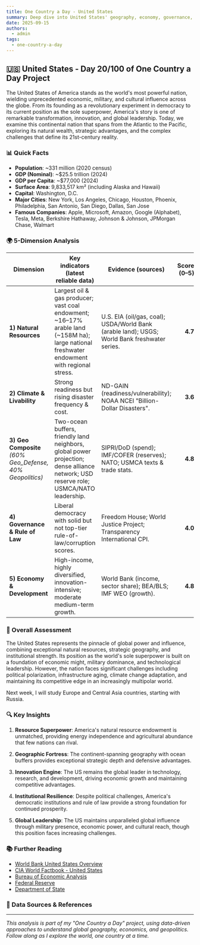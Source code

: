 ```yaml
---
title: One Country a Day - United States
summary: Deep dive into United States' geography, economy, governance, and strategic position using the 5-dimension framework
date: 2025-09-15
authors:
  - admin
tags:
  - one-country-a-day
---
```


## 🇺🇸 United States - Day 20/100 of One Country a Day Project

The United States of America stands as the world's most powerful nation, wielding unprecedented economic, military, and cultural influence across the globe. From its founding as a revolutionary experiment in democracy to its current position as the sole superpower, America's story is one of remarkable transformation, innovation, and global leadership. Today, we examine this continental nation that spans from the Atlantic to the Pacific, exploring its natural wealth, strategic advantages, and the complex challenges that define its 21st-century reality.

### 📊 Quick Facts

- **Population**: ~331 million (2020 census)
- **GDP (Nominal)**: ~$25.5 trillion (2024)
- **GDP per Capita**: ~$77,000 (2024)
- **Surface Area**: 9,833,517 km² (including Alaska and Hawaii)
- **Capital**: Washington, D.C.
- **Major Cities**: New York, Los Angeles, Chicago, Houston, Phoenix, Philadelphia, San Antonio, San Diego, Dallas, San Jose
- **Famous Companies**: Apple, Microsoft, Amazon, Google (Alphabet), Tesla, Meta, Berkshire Hathaway, Johnson & Johnson, JPMorgan Chase, Walmart

### 🌍 5-Dimension Analysis

| Dimension                                                  | Key indicators (latest reliable data)                                                                                                        | Evidence (sources)                                                                           | Score (0–5) |
| ---------------------------------------------------------- | -------------------------------------------------------------------------------------------------------------------------------------------- | -------------------------------------------------------------------------------------------- | ----------: |
| **1) Natural Resources**                                   | Largest oil & gas producer; vast coal endowment; \~16–17% arable land (\~158M ha); large national freshwater endowment with regional stress. | U.S. EIA (oil/gas, coal); USDA/World Bank (arable land); USGS; World Bank freshwater series. |     **4.7** |
| **2) Climate & Livability**                                | Strong readiness but rising disaster frequency & cost.                                                                                       | ND-GAIN (readiness/vulnerability); NOAA NCEI "Billion-Dollar Disasters".                     |     **3.6** |
| **3) Geo Composite** *(60% Geo\_Defense, 40% Geopolitics)* | Two-ocean buffers, friendly land neighbors, global power projection; dense alliance network; USD reserve role; USMCA/NATO leadership.        | SIPRI/DoD (spend); IMF/COFER (reserves); NATO; USMCA texts & trade stats.                    |     **4.8** |
| **4) Governance & Rule of Law**                            | Liberal democracy with solid but not top-tier rule-of-law/corruption scores.                                                                 | Freedom House; World Justice Project; Transparency International CPI.                        |     **4.0** |
| **5) Economy & Development**                               | High-income, highly diversified, innovation-intensive; moderate medium-term growth.                                                          | World Bank (income, sector share); BEA/BLS; IMF WEO (growth).                                |     **4.8** |

### 🎯 Overall Assessment

The United States represents the pinnacle of global power and influence, combining exceptional natural resources, strategic geography, and institutional strength. Its position as the world's sole superpower is built on a foundation of economic might, military dominance, and technological leadership. However, the nation faces significant challenges including political polarization, infrastructure aging, climate change adaptation, and maintaining its competitive edge in an increasingly multipolar world.

Next week, I will study Europe and Central Asia countries, starting with Russia.

### 🔍 Key Insights

1. **Resource Superpower**: America's natural resource endowment is unmatched, providing energy independence and agricultural abundance that few nations can rival.

2. **Geographic Fortress**: The continent-spanning geography with ocean buffers provides exceptional strategic depth and defensive advantages.

3. **Innovation Engine**: The US remains the global leader in technology, research, and development, driving economic growth and maintaining competitive advantages.

4. **Institutional Resilience**: Despite political challenges, America's democratic institutions and rule of law provide a strong foundation for continued prosperity.

5. **Global Leadership**: The US maintains unparalleled global influence through military presence, economic power, and cultural reach, though this position faces increasing challenges.

### 📚 Further Reading

- [World Bank United States Overview](https://www.worldbank.org/en/country/unitedstates)
- [CIA World Factbook - United States](https://www.cia.gov/the-world-factbook/countries/united-states/)
- [Bureau of Economic Analysis](https://www.bea.gov/)
- [Federal Reserve](https://www.federalreserve.gov/)
- [Department of State](https://www.state.gov/)

### 🔗 Data Sources & References

[1]: https://data.worldbank.org/country/united-states?utm_source=chatgpt.com "United States | Data"
[2]: https://www.eia.gov/?utm_source=chatgpt.com "U.S. Energy Information Administration"
[3]: https://gain-new.crc.nd.edu/country/united-states?utm_source=chatgpt.com "United States | ND-GAIN Index"
[4]: https://www.ncei.noaa.gov/access/billions/?utm_source=chatgpt.com "NOAA NCEI Billion-Dollar Disasters"
[5]: https://www.cia.gov/the-world-factbook/countries/united-states/?utm_source=chatgpt.com "United States - The World Factbook"
[6]: https://www.state.gov/?utm_source=chatgpt.com "U.S. Department of State"
[7]: https://freedomhouse.org/country/united-states/freedom-world/2025?utm_source=chatgpt.com "United States: Freedom in the World 2025 Country Report"
[8]: https://www.transparency.org/en/countries/united-states?utm_source=chatgpt.com "United States"
[9]: https://worldjusticeproject.org/rule-of-law-index/country/2024/United%20States?utm_source=chatgpt.com "World Justice Project Rule of Law Index"
[10]: https://www.imf.org/en/Countries/USA?utm_source=chatgpt.com "United States and the IMF"
[11]: https://www.bea.gov/?utm_source=chatgpt.com "Bureau of Economic Analysis"

---

*This analysis is part of my "One Country a Day" project, using data-driven approaches to understand global geography, economics, and geopolitics. Follow along as I explore the world, one country at a time.*
